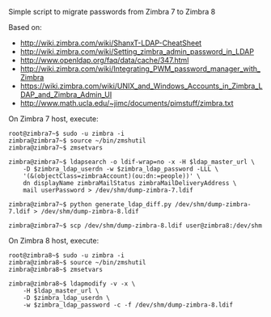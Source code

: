 Simple script to migrate passwords from Zimbra 7 to Zimbra 8


Based on:
- http://wiki.zimbra.com/wiki/ShanxT-LDAP-CheatSheet
- http://wiki.zimbra.com/wiki/Setting_zimbra_admin_password_in_LDAP
- http://www.openldap.org/faq/data/cache/347.html
- http://wiki.zimbra.com/wiki/Integrating_PWM_password_manager_with_Zimbra
- https://wiki.zimbra.com/wiki/UNIX_and_Windows_Accounts_in_Zimbra_LDAP_and_Zimbra_Admin_UI
- http://www.math.ucla.edu/~jimc/documents/pimstuff/zimbra.txt


On Zimbra 7 host, execute:

    root@zimbra7~$ sudo -u zimbra -i
    zimbra@zimbra7~$ source ~/bin/zmshutil
    zimbra@zimbra7~$ zmsetvars

    zimbra@zimbra7~$ ldapsearch -o ldif-wrap=no -x -H $ldap_master_url \
        -D $zimbra_ldap_userdn -w $zimbra_ldap_password -LLL \
        '(&(objectClass=zimbraAccount)(ou:dn:=people))' \
        dn displayName zimbraMailStatus zimbraMailDeliveryAddress \
        mail userPassword > /dev/shm/dump-zimbra-7.ldif

    zimbra@zimbra7~$ python generate_ldap_diff.py /dev/shm/dump-zimbra-7.ldif > /dev/shm/dump-zimbra-8.ldif 

    zimbra@zimbra7~$ scp /dev/shm/dump-zimbra-8.ldif user@zimbra8:/dev/shm

On Zimbra 8 host, execute:

    root@zimbra8~$ sudo -u zimbra -i
    zimbra@zimbra8~$ source ~/bin/zmshutil
    zimbra@zimbra8~$ zmsetvars

    zimbra@zimbra8~$ ldapmodify -v -x \
        -H $ldap_master_url \
        -D $zimbra_ldap_userdn \
        -w $zimbra_ldap_password -c -f /dev/shm/dump-zimbra-8.ldif
